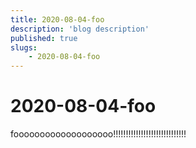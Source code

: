 ```yaml
---
title: 2020-08-04-foo
description: 'blog description'
published: true
slugs:
    - 2020-08-04-foo
---
```


# 2020-08-04-foo

fooooooooooooooooooo!!!!!!!!!!!!!!!!!!!!!!!!!!!!!